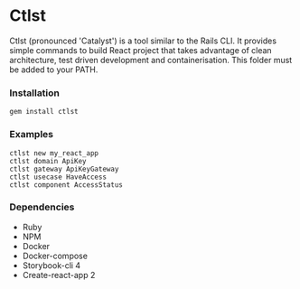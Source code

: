 # Ctlst
Ctlst (pronounced 'Catalyst') is a tool similar to the Rails CLI. It provides simple commands to build React project that takes advantage of clean architecture, test driven development and containerisation. This folder must be added to your PATH.  

### Installation
`gem install ctlst`

### Examples
`ctlst new my_react_app`  
`ctlst domain ApiKey`  
`ctlst gateway ApiKeyGateway`  
`ctlst usecase HaveAccess`  
`ctlst component AccessStatus`

### Dependencies
 - Ruby
 - NPM
 - Docker
 - Docker-compose
 - Storybook-cli 4
 - Create-react-app 2

